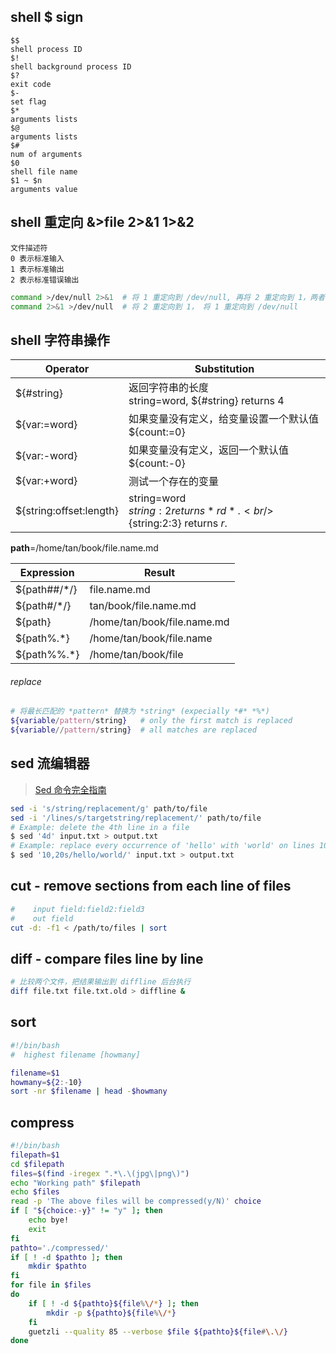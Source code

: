 ## shell $ sign
```
$$
shell process ID
$!
shell background process ID
$?
exit code
$-
set flag
$*
arguments lists
$@
arguments lists
$#
num of arguments
$0
shell file name
$1 ~ $n
arguments value
```

## shell 重定向 &>file 2>&1 1>&2
```
文件描述符 
0 表示标准输入 
1 表示标准输出
2 表示标准错误输出
```
```sh
command >/dev/null 2>&1  # 将 1 重定向到 /dev/null, 再将 2 重定向到 1，两者都输出到 /dev/null
command 2>&1 >/dev/null  # 将 2 重定向到 1， 将 1 重定向到 /dev/null
```

## shell 字符串操作
| Operator                | Substitution                                                 |
| ----------------------- | ------------------------------------------------------------ |
| ${#string}              | 返回字符串的长度<br /> string=word, ${#string} returns 4     |
| ${var:=word}            | 如果变量没有定义，给变量设置一个默认值<br />${count:=0}      |
| ${var:-word}            | 如果变量没有定义，返回一个默认值<br />${count:-0}            |
| ${var:+word}            | 测试一个存在的变量                                           |
| ${string:offset:length} | string=word <br />${string:2} returns *rd*. <br />${string:2:3} returns *r*. |

**path**=/home/tan/book/file.name.md

| Expression   | Result                      |
| ------------ | --------------------------- |
| ${path##/*/} | file.name.md                |
| ${path#/*/}  | tan/book/file.name.md       |
| ${path}      | /home/tan/book/file.name.md |
| ${path%.*}   | /home/tan/book/file.name    |
| ${path%%.*}  | /home/tan/book/file         |

###### replace

```bash
# 将最长匹配的 *pattern* 替换为 *string* (expecially *#* *%*)
${variable/pattern/string}   # only the first match is replaced
${variable//pattern/string}  # all matches are replaced
```

## sed 流编辑器
> [Sed 命令完全指南](https://linux.cn/article-10232-1.html)

```bash
sed -i 's/string/replacement/g' path/to/file
sed -i '/lines/s/targetstring/replacement/' path/to/file
# Example: delete the 4th line in a file
$ sed '4d' input.txt > output.txt
# Example: replace every occurrence of 'hello' with 'world' on lines 10-20
$ sed '10,20s/hello/world/' input.txt > output.txt
```

## cut - remove sections from each line of files
```bash
#    input field:field2:field3
#    out field
cut -d: -f1 < /path/to/files | sort
```

## diff - compare files line by line
```bash
# 比较两个文件，把结果输出到 diffline 后台执行
diff file.txt file.txt.old > diffline &
```

## sort
```bash
#!/bin/bash
#  highest filename [howmany]

filename=$1
howmany=${2:-10}
sort -nr $filename | head -$howmany
```

## compress
```bash
#!/bin/bash
filepath=$1
cd $filepath
files=$(find -iregex ".*\.\(jpg\|png\)")
echo "Working path" $filepath
echo $files
read -p 'The above files will be compressed(y/N)' choice
if [ "${choice:-y}" != "y" ]; then
    echo bye!
    exit
fi
pathto='./compressed/'
if [ ! -d $pathto ]; then
    mkdir $pathto
fi
for file in $files
do
    if [ ! -d ${pathto}${file%\/*} ]; then
        mkdir -p ${pathto}${file%\/*}
    fi
    guetzli --quality 85 --verbose $file ${pathto}${file#\.\/}
done
```
